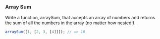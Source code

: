 ### Array Sum

Write a function, arraySum, that accepts an array of numbers and returns the sum
of all the numbers in the array (no matter how nested!).

```javascript
arraySum([1, [2, 3, [4]]]); // => 10
```
